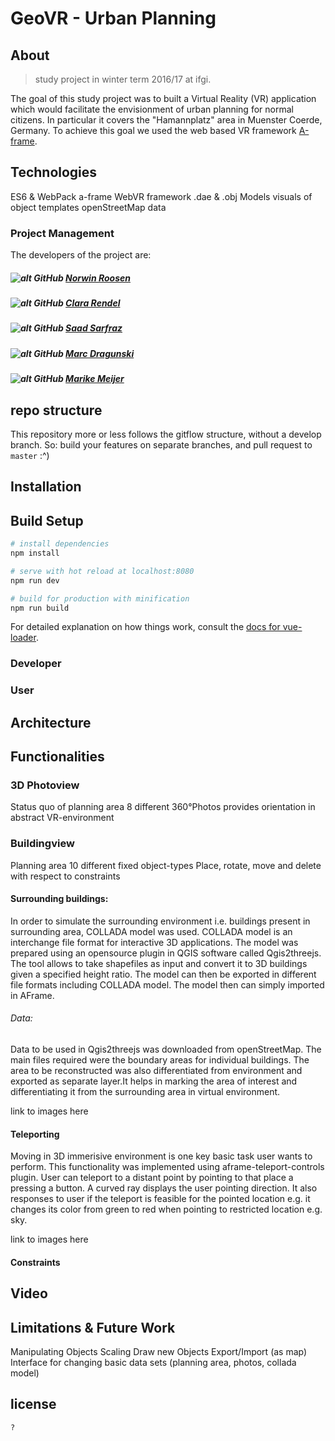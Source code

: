 # GeoVR - Urban Planning

## About
> study project in winter term 2016/17 at ifgi.

The goal of this study project was to built a Virtual Reality (VR) application which would facilitate the envisionment of urban planning for normal citizens. In particular it covers the "Hamannplatz" area in Muenster Coerde, Germany. To achieve this goal we used the web based VR framework [A-frame](https://aframe.io/).




## Technologies

ES6 & WebPack
a-frame                 WebVR framework
.dae & .obj Models      visuals of object templates
 openStreetMap data


### Project Management

The developers of the project are:
##### ![alt GitHub](http://i.imgur.com/0o48UoR.png") [Norwin Roosen](https://github.com/noerw)
##### ![alt GitHub](http://i.imgur.com/0o48UoR.png") [Clara Rendel](https://github.com/crend02)
##### ![alt GitHub](http://i.imgur.com/0o48UoR.png") [Saad Sarfraz](https://github.com/saadsarfrazz)
##### ![alt GitHub](http://i.imgur.com/0o48UoR.png") [Marc Dragunski](https://github.com/mdragunski)
##### ![alt GitHub](http://i.imgur.com/0o48UoR.png") [Marike Meijer](https://github.com/marikemau)

## repo structure
This repository more or less follows the gitflow structure, without a develop branch.
So: build your features on separate branches, and pull request to `master` :^)

## Installation

## Build Setup

``` bash
# install dependencies
npm install

# serve with hot reload at localhost:8080
npm run dev

# build for production with minification
npm run build
```

For detailed explanation on how things work, consult the [docs for vue-loader](http://vuejs.github.io/vue-loader).



### Developer

### User

## Architecture

## Functionalities

### 3D Photoview

Status quo of planning area
8 different 360°Photos
provides orientation in abstract VR-environment


### Buildingview

Planning area
10 different fixed object-types
Place, rotate, move and delete with respect to constraints
#### Surrounding buildings:
In order to simulate the surrounding environment i.e. buildings present in surrounding area, COLLADA model was used. COLLADA model is an interchange file format for interactive 3D applications.
The model was prepared using an opensource plugin in QGIS software called Qgis2threejs. The tool allows to take shapefiles as input and convert it to 3D buildings given a specified height ratio.
The model can then be exported in different file formats including COLLADA model. The model then can simply imported in AFrame.
###### Data:
Data to be used in Qgis2threejs was downloaded from openStreetMap. The main files required were the boundary areas for individual buildings. The area to be reconstructed was also differentiated from environment and exported as separate layer.It helps in marking the area of interest and differentiating it from the surrounding area in virtual environment.

link to images here
#### Teleporting
Moving in 3D immerisive environment is one key basic task user wants to perform. This functionality was implemented using aframe-teleport-controls plugin. User can teleport to a distant point by pointing to that place a pressing a button.
A curved ray displays the user pointing direction. It also responses to user if the teleport is feasible for the pointed location e.g. it changes its color from green to red when pointing to restricted location e.g. sky.

link to images here
#### Constraints


## Video

## Limitations & Future Work

Manipulating Objects
Scaling
Draw new Objects
Export/Import (as map)
Interface for changing basic data sets (planning area, photos, collada model)


## license
`?`
